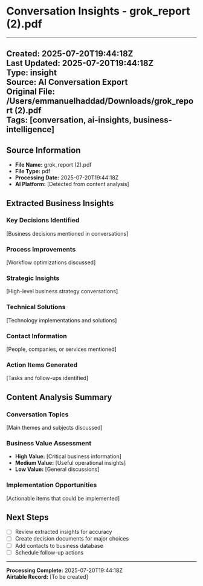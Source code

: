 # Conversation Insights - grok_report (2).pdf

---
**Created:** 2025-07-20T19:44:18Z  
**Last Updated:** 2025-07-20T19:44:18Z  
**Type:** insight  
**Source:** AI Conversation Export  
**Original File:** /Users/emmanuelhaddad/Downloads/grok_report (2).pdf  
**Tags:** [conversation, ai-insights, business-intelligence]  
---

## Source Information
- **File Name:** grok_report (2).pdf
- **File Type:** pdf
- **Processing Date:** 2025-07-20T19:44:18Z
- **AI Platform:** [Detected from content analysis]

## Extracted Business Insights

### Key Decisions Identified
[Business decisions mentioned in conversations]

### Process Improvements
[Workflow optimizations discussed]

### Strategic Insights
[High-level business strategy conversations]

### Technical Solutions
[Technology implementations and solutions]

### Contact Information
[People, companies, or services mentioned]

### Action Items Generated
[Tasks and follow-ups identified]

## Content Analysis Summary

### Conversation Topics
[Main themes and subjects discussed]

### Business Value Assessment
- **High Value:** [Critical business information]
- **Medium Value:** [Useful operational insights]  
- **Low Value:** [General discussions]

### Implementation Opportunities
[Actionable items that could be implemented]

## Next Steps
- [ ] Review extracted insights for accuracy
- [ ] Create decision documents for major choices
- [ ] Add contacts to business database
- [ ] Schedule follow-up actions

---
**Processing Complete:** 2025-07-20T19:44:18Z  
**Airtable Record:** [To be created]
